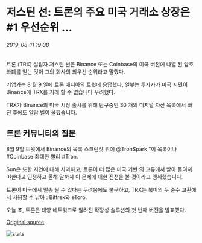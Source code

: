 # 저스틴 선: 트론의 주요 미국 거래소 상장은 #1 우선순위 ...

###### 2019-08-11 19:08

트론 (TRX) 설립자 저스틴 썬은 Binance 또는 Coinbase의 미국 버전에 나열 된 암호 화폐를 얻는 것이 그의 회사의 최우선 순위라고 말했다.

기업가는 8 월 9 일에 트론 매니아의 트윗에 응답했다, 일부는 투자자가 미국 시민이 Binance에 TRX를 거래 할 수 없습니다 우려했다.

TRX가 Binance의 미국 시장 출시를 위해 탐구중인 30 개의 디지털 자산 목록에서 빠진 후에도 알람 벨이 울렸습니다.

## 트론 커뮤니티의 질문

8월 9일 트윗에서 Binance의 목록 스크린샷 위에 @TronSpark "이 목록이나 #Coinbase 최대한 빨리 #Tron.

Sun은 또한 지연에 대해 사과하고, 트론이 더 많은 미국 기반 의 교류에서 받아 들여져야한다고 인정하고 올해 말까지 이 문제에 대한 진전을 볼 것이라고 맹세했습니다.

트론이 미국에서 멸종 될 수 있다는 두려움에도 불구하고, TRX는 북미의 두 준수 교환에서 사용할 수 남아 : Bittrex와 eToro.

오늘 초, 트론은 태양 네트워크로 알려진 확장성 솔루션의 첫 번째 버전을 발표했다.

[Original source](https://cointelegraph.com/news/justin-sun-trons-listing-on-major-us-exchange-is-1-priority)

![stats](https://c.statcounter.com/11760860/0/a89fa40b/1/ "stats")
